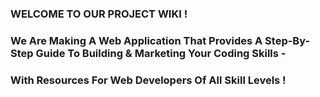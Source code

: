 ### WELCOME TO OUR PROJECT WIKI !

### We Are Making A Web Application That Provides A Step-By-Step Guide To Building & Marketing Your Coding Skills - 
### With Resources For Web Developers Of All Skill Levels !
